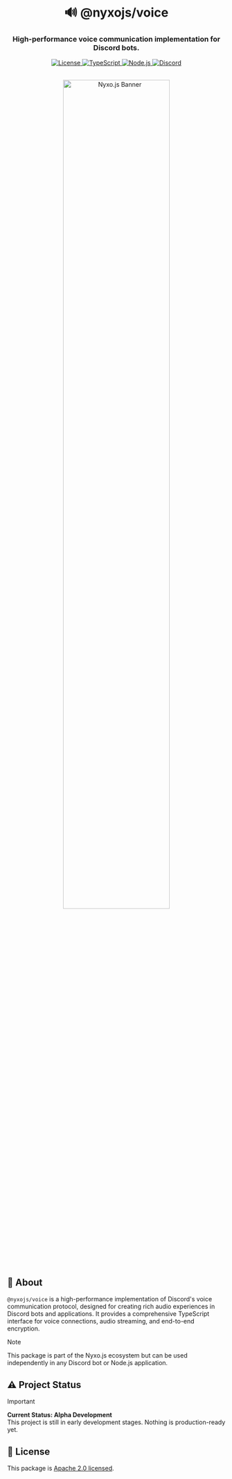 <div align="center">
  <h1>🔊 @nyxojs/voice</h1>
  <h3>High-performance voice communication implementation for Discord bots.</h3>

  <p align="center">
    <a href="https://github.com/AtsuLeVrai/nyxo.js/blob/main/LICENSE">
      <img src="https://img.shields.io/github/license/AtsuLeVrai/nyxo.js?style=for-the-badge&logo=gnu&color=A42E2B" alt="License">
    </a>
    <a href="https://www.typescriptlang.org/">
      <img src="https://img.shields.io/badge/TypeScript-100%25-3178C6?style=for-the-badge&logo=typescript" alt="TypeScript">
    </a>
    <a href="https://nodejs.org/">
      <img src="https://img.shields.io/badge/Node.js-%3E%3D22.0.0-339933?style=for-the-badge&logo=node.js" alt="Node.js">
    </a>
    <a href="https://discord.gg/hfMzQMbaMg">
      <img src="https://img.shields.io/discord/1301585513651634236?color=5865F2&label=Discord&logo=discord&style=for-the-badge" alt="Discord">
    </a>
  </p>

  <br />
  <img src="../../public/nyxojs_banner.png" alt="Nyxo.js Banner" width="70%" style="border-radius: 8px;">
</div>

## 🚀 About

`@nyxojs/voice` is a high-performance implementation of Discord's voice communication protocol, designed for creating
rich audio experiences in Discord bots and applications. It provides a comprehensive TypeScript interface for voice
connections, audio streaming, and end-to-end encryption.

> [!NOTE]
> This package is part of the Nyxo.js ecosystem but can be used independently in any Discord bot or Node.js application.

## ⚠️ Project Status

> [!IMPORTANT]
> **Current Status: Alpha Development**  
> This project is still in early development stages. Nothing is production-ready yet.

## 📜 License

This package is [Apache 2.0 licensed](LICENSE).
